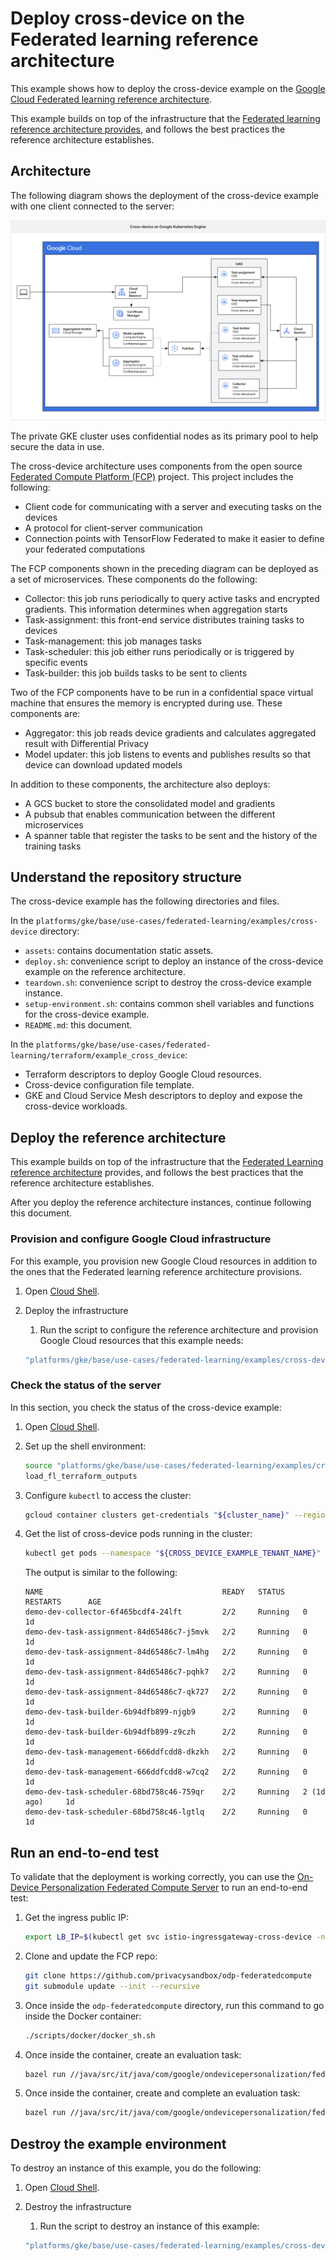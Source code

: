 # Deploy cross-device on the Federated learning reference architecture

This example shows how to deploy the cross-device example on the
[Google Cloud Federated learning reference architecture](/platforms/gke/base/use-cases/federated-learning/README.md).

This example builds on top of the infrastructure that the
[Federated learning reference architecture provides](/platforms/gke/base/use-cases/federated-learning/README.md),
and follows the best practices the reference architecture establishes.

## Architecture

The following diagram shows the deployment of the cross-device example with one
client connected to the server:

![Cross-device example architecture](/platforms/gke/base/use-cases/federated-learning/examples/cross-device/assets/cross-device.png "Cross-device example architecture")

The private GKE cluster uses confidential nodes as its primary pool to help
secure the data in use.

The cross-device architecture uses components from the open source
[Federated Compute Platform (FCP)](https://github.com/google-parfait/federated-compute)
project. This project includes the following:

- Client code for communicating with a server and executing tasks on the devices
- A protocol for client-server communication
- Connection points with TensorFlow Federated to make it easier to define your
  federated computations

The FCP components shown in the preceding diagram can be deployed as a set of
microservices. These components do the following:

- Collector: this job runs periodically to query active tasks and encrypted
  gradients. This information determines when aggregation starts
- Task-assignment: this front-end service distributes training tasks to devices
- Task-management: this job manages tasks
- Task-scheduler: this job either runs periodically or is triggered by specific
  events
- Task-builder: this job builds tasks to be sent to clients

Two of the FCP components have to be run in a confidential space virtual machine
that ensures the memory is encrypted during use. These components are:

- Aggregator: this job reads device gradients and calculates aggregated result
  with Differential Privacy
- Model updater: this job listens to events and publishes results so that device
  can download updated models

In addition to these components, the architecture also deploys:

- A GCS bucket to store the consolidated model and gradients
- A pubsub that enables communication between the different microservices
- A spanner table that register the tasks to be sent and the history of the
  training tasks

## Understand the repository structure

The cross-device example has the following directories and files.

In the `platforms/gke/base/use-cases/federated-learning/examples/cross-device`
directory:

- `assets`: contains documentation static assets.
- `deploy.sh`: convenience script to deploy an instance of the cross-device
  example on the reference architecture.
- `teardown.sh`: convenience script to destroy the cross-device example
  instance.
- `setup-environment.sh`: contains common shell variables and functions for the
  cross-device example.
- `README.md`: this document.

In the
`platforms/gke/base/use-cases/federated-learning/terraform/example_cross_device`:

- Terraform descriptors to deploy Google Cloud resources.
- Cross-device configuration file template.
- GKE and Cloud Service Mesh descriptors to deploy and expose the cross-device
  workloads.

## Deploy the reference architecture

This example builds on top of the infrastructure that the
[Federated Learning reference architecture](/platforms/gke/base/use-cases/federated-learning/README.md)
provides, and follows the best practices that the reference architecture
establishes.

After you deploy the reference architecture instances, continue following this
document.

### Provision and configure Google Cloud infrastructure

For this example, you provision new Google Cloud resources in addition to the
ones that the Federated learning reference architecture provisions.

1. Open [Cloud Shell](https://cloud.google.com/shell).

1. Deploy the infrastructure

   1. Run the script to configure the reference architecture and provision
      Google Cloud resources that this example needs:

   ```bash
   "platforms/gke/base/use-cases/federated-learning/examples/cross-device/deploy.sh"
   ```

### Check the status of the server

In this section, you check the status of the cross-device example:

1. Open [Cloud Shell](https://cloud.google.com/shell).

1. Set up the shell environment:

   ```bash
   source "platforms/gke/base/use-cases/federated-learning/examples/cross-device/setup-environment.sh"
   load_fl_terraform_outputs
   ```

1. Configure `kubectl` to access the cluster:

   ```bash
   gcloud container clusters get-credentials "${cluster_name}" --region "${cluster_region}" --project "${cluster_project_id}" --dns-endpoint
   ```

1. Get the list of cross-device pods running in the cluster:

   ```bash
   kubectl get pods --namespace "${CROSS_DEVICE_EXAMPLE_TENANT_NAME}"
   ```

   The output is similar to the following:

   ```text
   NAME                                        READY   STATUS    RESTARTS      AGE
   demo-dev-collector-6f465bcdf4-24lft         2/2     Running   0              1d
   demo-dev-task-assignment-84d65486c7-j5mvk   2/2     Running   0              1d
   demo-dev-task-assignment-84d65486c7-lm4hg   2/2     Running   0              1d
   demo-dev-task-assignment-84d65486c7-pqhk7   2/2     Running   0              1d
   demo-dev-task-assignment-84d65486c7-qk727   2/2     Running   0              1d
   demo-dev-task-builder-6b94dfb899-njgb9      2/2     Running   0              1d
   demo-dev-task-builder-6b94dfb899-z9czh      2/2     Running   0              1d
   demo-dev-task-management-666ddfcdd8-dkzkh   2/2     Running   0              1d
   demo-dev-task-management-666ddfcdd8-w7cq2   2/2     Running   0              1d
   demo-dev-task-scheduler-68bd758c46-759qr    2/2     Running   2 (1d ago)     1d
   demo-dev-task-scheduler-68bd758c46-lgtlq    2/2     Running   0              1d
   ```

## Run an end-to-end test

To validate that the deployment is working correctly, you can use the
[On-Device Personalization Federated Compute Server](https://github.com/privacysandbox/odp-federatedcompute)
to run an end-to-end test:

1. Get the ingress public IP:

   ```bash
   export LB_IP=$(kubectl get svc istio-ingressgateway-cross-device -n istio-ingress --template="{{range .status.loadBalancer.ingress}}{{.ip}}{{end}})"
   ```

1. Clone and update the FCP repo:

   ```bash
   git clone https://github.com/privacysandbox/odp-federatedcompute
   git submodule update --init --recursive
   ```

1. Once inside the `odp-federatedcompute` directory, run this command to go
   inside the Docker container:

   ```bash
   ./scripts/docker/docker_sh.sh
   ```

1. Once inside the container, create an evaluation task:

   ```bash
   bazel run //java/src/it/java/com/google/ondevicepersonalization/federatedcompute/endtoendtests:end_to_end_test -- --task_management_server http://$LB_IP:8082 --server http://$LB_IP:8083 --public_key_url https://publickeyservice-ca-staging.rb-odp-key-host-dev.com/v1alpha/publicKeys
   ```

1. Once inside the container, create and complete an evaluation task:

   ```bash
   bazel run //java/src/it/java/com/google/ondevicepersonalization/federatedcompute/endtoendtests:end_to_end_test -- --task_management_server http://$LB_IP:8082 --server http://$LB_IP:8083 --public_key_url https://publickeyservice-ca-staging.rb-odp-key-host-dev.com/v1alpha/publicKeys
   ```

## Destroy the example environment

To destroy an instance of this example, you do the following:

1. Open [Cloud Shell](https://cloud.google.com/shell).

1. Destroy the infrastructure

   1. Run the script to destroy an instance of this example:

   ```bash
   "platforms/gke/base/use-cases/federated-learning/examples/cross-device/teardown.sh"
   ```
